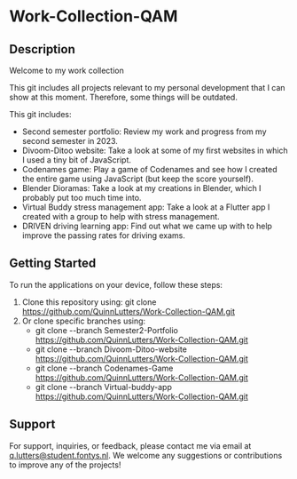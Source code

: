 # Work-Collection-QAM

## Description
Welcome to my work collection  

This git includes all projects relevant to my personal development that I can show at this moment. Therefore, some things will be outdated.  

This git includes:  
* Second semester portfolio: Review my work and progress from my second semester in 2023.  
* Divoom-Ditoo website: Take a look at some of my first websites in which I used a tiny bit of JavaScript.  
* Codenames game: Play a game of Codenames and see how I created the entire game using JavaScript (but keep the score yourself).  
* Blender Dioramas: Take a look at my creations in Blender, which I probably put too much time into.  
* Virtual Buddy stress management app: Take a look at a Flutter app I created with a group to help with stress management.  
* DRIVEN driving learning app: Find out what we came up with to help improve the passing rates for driving exams.  

## Getting Started
To run the applications on your device, follow these steps:


1. Clone this repository using: git clone https://github.com/QuinnLutters/Work-Collection-QAM.git
2. Or clone specific branches using:
   - git clone --branch Semester2-Portfolio https://github.com/QuinnLutters/Work-Collection-QAM.git
   - git clone --branch Divoom-Ditoo-website https://github.com/QuinnLutters/Work-Collection-QAM.git
   - git clone --branch Codenames-Game https://github.com/QuinnLutters/Work-Collection-QAM.git
   - git clone --branch Virtual-buddy-app https://github.com/QuinnLutters/Work-Collection-QAM.git

## Support
For support, inquiries, or feedback, please contact me via email at q.lutters@student.fontys.nl. We welcome any suggestions or contributions to improve any of the projects!
       

